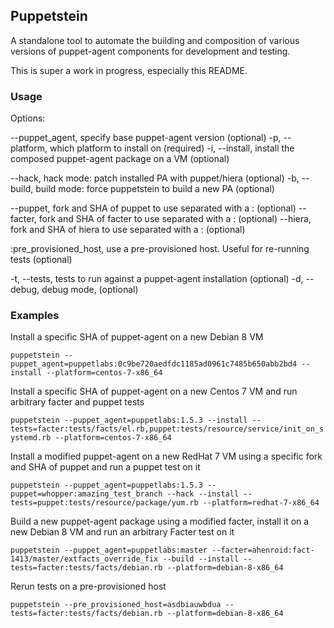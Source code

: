 ## Puppetstein

A standalone tool to automate the building and composition of various versions of puppet-agent components for development and testing.

This is super a work in progress, especially this README.

### Usage

Options:

  --puppet_agent, specify base puppet-agent version (optional)
  -p, --platform, which platform to install on (required)
  -i, --install,  install the composed puppet-agent package on a VM (optional)

  --hack, hack mode: patch installed PA with puppet/hiera (optional)
  -b, --build, build mode: force puppetstein to build a new PA (optional)

  --puppet, fork and SHA of puppet to use separated with a : (optional)
  --facter, fork and SHA of facter to use separated with a : (optional)
  --hiera,  fork and SHA of hiera to use separated with a : (optional)

  :pre_provisioned_host, use a pre-provisioned host. Useful for re-running tests (optional)

  -t, --tests, tests to run against a puppet-agent installation (optional)
  -d, --debug, debug mode, (optional)

### Examples

Install a specific SHA of puppet-agent on a new Debian 8 VM

`puppetstein --puppet_agent=puppetlabs:0c9be720aedfdc1185ad0961c7485b650abb2bd4 --install --platform=centos-7-x86_64`


Install a specific SHA of puppet-agent on a new Centos 7 VM and run arbitrary facter and puppet tests

`puppetstein --puppet_agent=puppetlabs:1.5.3 --install --tests=facter:tests/facts/el.rb,puppet:tests/resource/service/init_on_systemd.rb --platform=centos-7-x86_64`

Install a modified puppet-agent on a new RedHat 7 VM using a specific fork and SHA of puppet and run a puppet test on it

`puppetstein --puppet_agent=puppetlabs:1.5.3 --puppet=whopper:amazing_test_branch --hack --install --tests=puppet:tests/resource/package/yum.rb --platform=redhat-7-x86_64`

Build a new puppet-agent package using a modified facter, install it on a new Debian 8 VM and run an arbitrary Facter test on it

`puppetstein --puppet_agent=puppetlabs:master --facter=ahenroid:fact-1413/master/extfacts_override_fix --build --install --tests=facter:tests/facts/debian.rb --platform=debian-8-x86_64`

Rerun tests on a pre-provisioned host

`puppetstein --pre_provisioned_host=asdbiauwbdua --tests=facter:tests/facts/debian.rb --platform=debian-8-x86_64`
